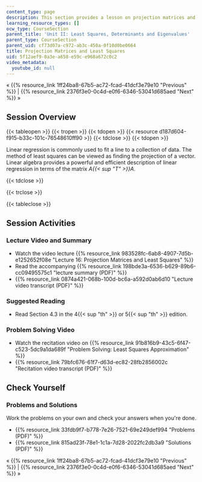 ```yaml
---
content_type: page
description: This section provides a lesson on projection matrices and least squares.
learning_resource_types: []
ocw_type: CourseSection
parent_title: 'Unit II: Least Squares, Determinants and Eigenvalues'
parent_type: CourseSection
parent_uid: cf73d07a-c972-ab3c-450a-0f10d0be0664
title: Projection Matrices and Least Squares
uid: 5f12aef9-0a3e-a658-e59c-e968a672c0c2
video_metadata:
  youtube_id: null
---
```


« {{% resource_link 1ff24ba8-67b5-ac72-fcad-41dcf3e79e10 "Previous" %}} | {{% resource_link 2376f3e0-0c4d-e0f6-6346-53041d685aed "Next" %}} »

Session Overview
----------------

{{< tableopen >}}
{{< tropen >}}
{{< tdopen >}}
{{< resource d187d604-f915-b33c-101c-76548610ff90 >}}
{{< tdclose >}}
{{< tdopen >}}


Linear regression is commonly used to fit a line to a collection of data. The method of least squares can be viewed as finding the projection of a vector. Linear algebra provides a powerful and efficient description of linear regression in terms of the matrix _A{{< sup "T" >}}A_.


{{< tdclose >}}

{{< trclose >}}

{{< tableclose >}}

Session Activities
------------------

### Lecture Video and Summary

*   Watch the video lecture {{% resource_link 983528fc-6ab8-4907-7d5b-e1252652f08e "Lecture 16: Projection Matrices and Least Squares" %}}
*   Read the accompanying {{% resource_link 198bde3a-6536-b629-89b6-cc09495575c1 "lecture summary (PDF)" %}}
*   {{% resource_link 0874a421-068b-100d-bc6a-a592d0ab6d10 "Lecture video transcript (PDF)" %}}

### Suggested Reading

*   Read Section 4.3 in the 4{{< sup "th" >}} or 5{{< sup "th" >}} edition.

### Problem Solving Video

*   Watch the recitation video on {{% resource_link 91b816b9-43c5-6f47-c523-5dc9a1da689f "Problem Solving: Least Squares Approximation" %}}
*   {{% resource_link 79bfc676-61f7-d63d-ec82-28fb2856002c "Recitation video transcript (PDF)" %}}

Check Yourself
--------------

### Problems and Solutions

Work the problems on your own and check your answers when you're done.

*   {{% resource_link 33fdb9f7-b778-7e26-7521-69e249def994 "Problems (PDF)" %}}
*   {{% resource_link 815ad23f-78e1-1c1a-7d28-2022fc2db3a9 "Solutions (PDF)" %}}

« {{% resource_link 1ff24ba8-67b5-ac72-fcad-41dcf3e79e10 "Previous" %}} | {{% resource_link 2376f3e0-0c4d-e0f6-6346-53041d685aed "Next" %}} »